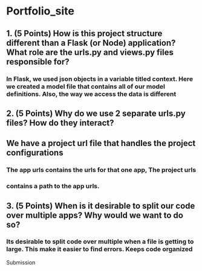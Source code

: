 # Portfolio_site
## 1. (5 Points) How is this project structure different than a Flask (or Node) application? What role are the urls.py and views.py files responsible for?
### In Flask, we used json objects in a variable titled context. Here we created a model file that contains all of our model definitions. Also, the way we access the data is different

## 2. (5 Points) Why do we use 2 separate urls.py files? How do they interact?
## We have a project url file that handles the project configurations
### The app urls contains the urls for that one app, The project urls 
### contains a path to the app urls.

## 3. (5 Points) When is it desirable to split our code over multiple apps? Why would we want to do so?
###     Its desirable to split code over multiple when a file is getting to large. This make it easier to find errors. Keeps code organized


Submission